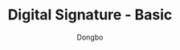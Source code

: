 ---
layout: post
title: "Digital Signature - Basic"
subtitle: 
author: "Dongbo"
header-style: text
tags:
  - network
  - note
---